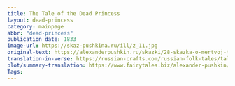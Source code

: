 ```yaml
---
title: The Tale of the Dead Princess
layout: dead-princess
category: mainpage
abbr: "dead-princess"
publication date: 1833
image-url: https://skaz-pushkina.ru/ill/z_11.jpg
original-text: https://alexanderpushkin.ru/skazki/28-skazka-o-mertvoj-tsarevne-i-o-semi-bogatyryakh-1833.html
translation-in-verse: https://russian-crafts.com/russian-folk-tales/tale-about-dead-princess.html
plot/summary-translation: https://www.fairytales.biz/alexander-pushkin/the-tale-of-the-dead-princess.html
Tags: 
---
```

